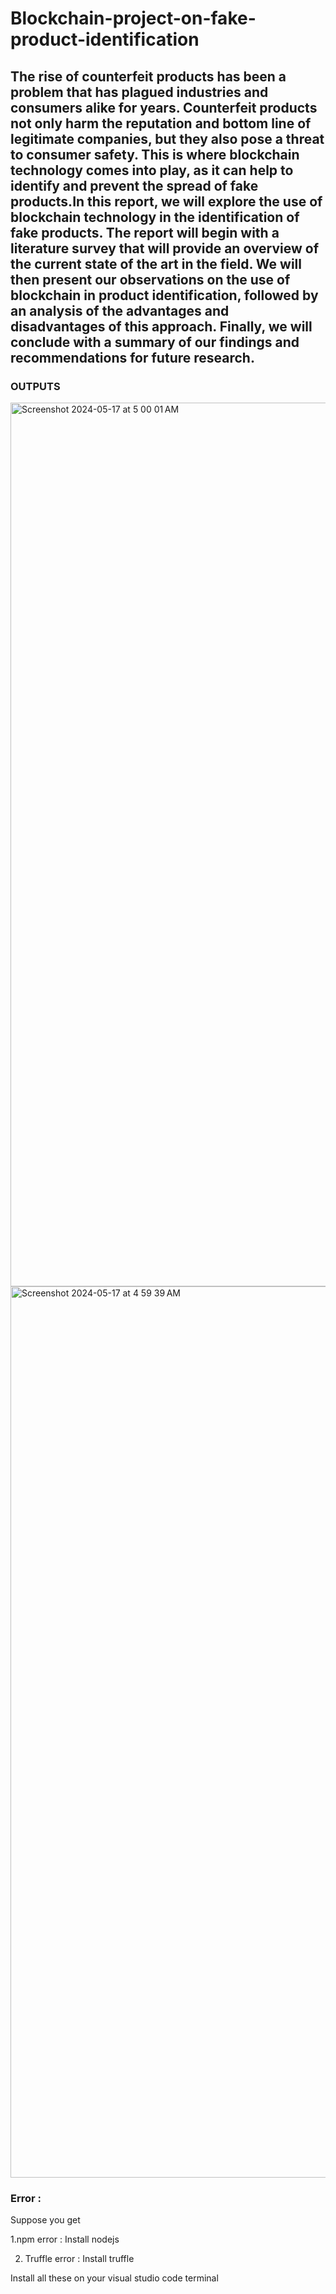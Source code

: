 # Blockchain-project-on-fake-product-identification
## The rise of counterfeit products has been a problem that has plagued industries and consumers alike for years. Counterfeit products not only harm the reputation and bottom line of legitimate companies, but they also pose a threat to consumer safety. This is where blockchain technology comes into play, as it can help to identify and prevent the spread of fake products.In this report, we will explore the use of blockchain technology in the identification of fake products. The report will begin with a literature survey that will provide an overview of the current state of the art in the field. We will then present our observations on the use of blockchain in product identification, followed by an analysis of the advantages and disadvantages of this approach. Finally, we will conclude with a summary of our findings and recommendations for future research.

### OUTPUTS
<img width="1414" alt="Screenshot 2024-05-17 at 5 00 01 AM" src="https://github.com/nithinreddy03/Blockchain-project-on-fake-product-identification/assets/122984348/8e278012-79fa-422d-b112-eeae0dc9ca9e">

<img width="1426" alt="Screenshot 2024-05-17 at 4 59 39 AM" src="https://github.com/nithinreddy03/Blockchain-project-on-fake-product-identification/assets/122984348/ecfffab2-28f3-4b80-9807-07feae78f0ba">

### Error : 
Suppose you get 

1.npm error : Install nodejs

2. Truffle error : Install truffle 

Install all these on your visual studio code terminal 
